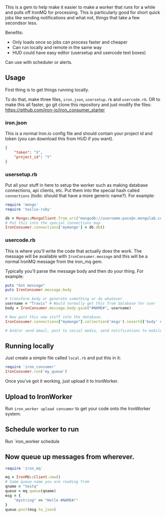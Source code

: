 This is a gem to help make it easier to make a worker that runs for a while and pulls off IronMQ for processing. This is particularly good for short quick jobs like sending notifications and what not, things that take a few secondsor less. 

Benefits:

- Only loads once so jobs can process faster and cheaper
- Can run locally and remote in the same way
- HUD could have easy editor (usersetup and usercode text boxes)

Can use with scheduler or alerts.

## Usage

First thing is to get things running locally.

To do that, make three files, `iron.json`, `usersetup.rb` and
`usercode.rb`. OR to make this all faster, go git clone this repository and just modify the files:
https://github.com/iron-io/iron_consumer_starter

### iron.json

This is a normal Iron.io config file and should contain your project id and token (you can download this from
HUD if you want).

```json
{
    "token": "X",
    "project_id": "Y"
}
```

### usersetup.rb

Put all your stuff in here to setup the worker such as making database connections, api clients, etc. Put them
into the special hash called `connections` (todo: should that have a more generic name?). For example:

```ruby
require 'mongo'
require 'twilio-ruby'

db = Mongo::MongoClient.from_uri("mongodb://username:pass@x.mongolab.com:12345/tester")
# Put this into the special connections map
IronConsumer.connections['mymongo'] = db.db()
```

### usercode.rb

This is where you'll write the code that actually does the work. The message will be available with
`IronConsumer.message` and this will be a normal IronMQ message from the iron_mq gem.

Typically you'll parse the message body and then do your thing. For example:

```ruby
puts "Got message"
puts IronConsumer.message.body

# transform body or generate something or do whatever
username = "Travis" # Would normally get this from database for user
body = IronConsumer.message.body.gsub("#NAME#", username)

# Now post this new stuff into the database.
IronConsumer.connections["mymongo"].collection('msgs').insert({'body' => body})

# And/or send email, post to social media, send notifications to mobile phone, etc.
```

## Running locally

Just create a simple file called `local.rb` and put this in it:

```ruby
require 'iron_consumer'
IronConsumer.run('my_queue')
```

Once you've got it working, just upload it to IronWorker.

## Upload to IronWorker

Run `iron_worker upload consumer` to get your code onto the IronWorker system.

## Schedule worker to run

Run `iron_worker schedule

## Now queue up messages from wherever.

```ruby
require 'iron_mq'

mq = IronMQ::Client.new()
# Same queue name you are reading from
qname = "testq"
queue = mq.queue(qname)
msg = {
    "mystring" => "Hello #NAME#!"
}
queue.post(msg.to_json)
```



